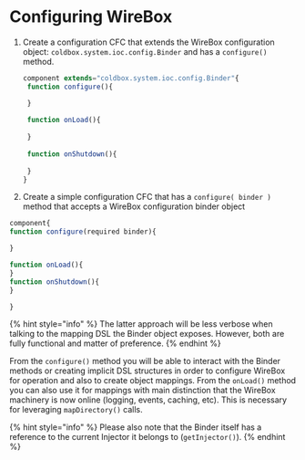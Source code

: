 # Configuring WireBox

1. Create a configuration CFC that extends the WireBox configuration object: `coldbox.system.ioc.config.Binder` and has a `configure()` method.

   ```javascript
   component extends="coldbox.system.ioc.config.Binder"{
    function configure(){

    }
    
    function onLoad(){
    
    }
    
    function onShutdown(){
    
    }
   }
   ```
   
2. Create a simple configuration CFC that has a `configure( binder )` method that accepts a WireBox configuration binder object

```javascript
component{
function configure(required binder){

}

function onLoad(){
}
function onShutdown(){
}

}
```

{% hint style="info" %}
The latter approach will be less verbose when talking to the mapping DSL the Binder object exposes. However, both are fully functional and matter of preference.
{% endhint %}


From the `configure()` method you will be able to interact with the Binder methods or creating implicit DSL structures in order to configure WireBox for operation and also to create object mappings.  From the `onLoad()` method you can also use it for mappings with main distinction that the WireBox machinery is now online (logging, events, caching, etc).  This is necessary for leveraging `mapDirectory()` calls.


{% hint style="info" %}
Please also note that the Binder itself has a reference to the current Injector it belongs to \(`getInjector()`\).
{% endhint %}





